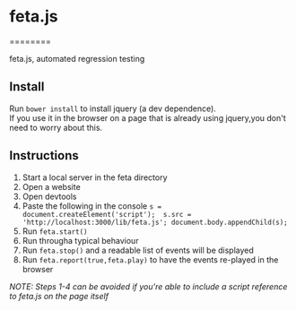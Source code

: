 # feta.js
========

feta.js, automated regression testing


## Install

Run `bower install` to install jquery (a dev dependence).  
If you use it in the browser on a page that is already using jquery,you don't need to worry about this.

## Instructions

1. Start a local server in the feta directory
2. Open a website
3. Open devtools
4. Paste the following in the console `s = document.createElement('script');  s.src = 'http://localhost:3000/lib/feta.js'; document.body.appendChild(s);`
5. Run `feta.start()`
6. Run througha  typical behaviour
7. Run `feta.stop()` and a readable list of events will be displayed
8. Run `feta.report(true,feta.play)` to have the events re-played in the browser


*NOTE: Steps 1-4 can be avoided if you're able to include a script reference to feta.js on the page itself*
